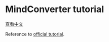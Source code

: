 ﻿# MindConverter tutorial

[查看中文](./README_CN.md)

Reference to [official tutorial](https://www.mindspore.cn/mindinsight/docs/en/r1.8/migrate_3rd_scripts_mindconverter.html).